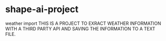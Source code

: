 # shape-ai-project
weather import
THIS IS A PROJECT TO EXRACT WEATHER INFORMATION WITH A THIRD PARTY API
AND SAVING THE INFORMATION TO A TEXT FILE.

